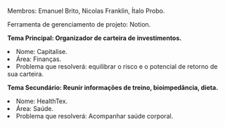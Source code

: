 Membros: Emanuel Brito, Nicolas Franklin, Ítalo Probo.

Ferramenta de gerenciamento de projeto: Notion.

<b>Tema Principal: Organizador de carteira de investimentos.</b>
<li>Nome: Capitalise.</li>
<li>Área: Finanças.</li>
<li>Problema que resolverá: equilibrar o risco e o potencial de retorno de sua carteira.</li>

<b>Tema Secundário: Reunir informações de treino, bioimpedância, dieta.</b>
<li>Nome: HealthTex.</li>
<li>Área: Saúde.</li>
<li>Problema que resolverá: Acompanhar saúde corporal.</li>

